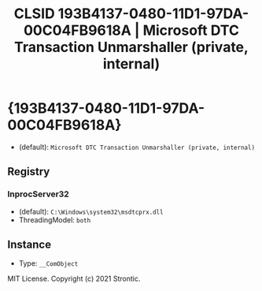 ﻿---
title: "CLSID 193B4137-0480-11D1-97DA-00C04FB9618A | Microsoft DTC Transaction Unmarshaller (private, internal)"
excerpt: What is COM-Object CLSID 193B4137-0480-11D1-97DA-00C04FB9618A?
---

# {193B4137-0480-11D1-97DA-00C04FB9618A}

* (default): `Microsoft DTC Transaction Unmarshaller (private, internal)`

## Registry


### InprocServer32

* (default): `C:\Windows\system32\msdtcprx.dll`
* ThreadingModel: `both`

## Instance

* Type: `__ComObject`

MIT License. Copyright (c) 2021 Strontic.



